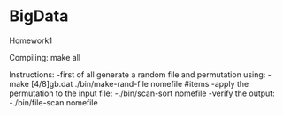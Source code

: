 # BigData
Homework1

Compiling:
make all

Instructions:
-first of all generate a random file and permutation using:
	-make [4/8]gb.dat
	./bin/make-rand-file nomefile #items
-apply the permutation to the input file:
	-./bin/scan-sort nomefile
-verify the output:
	-./bin/file-scan nomefile